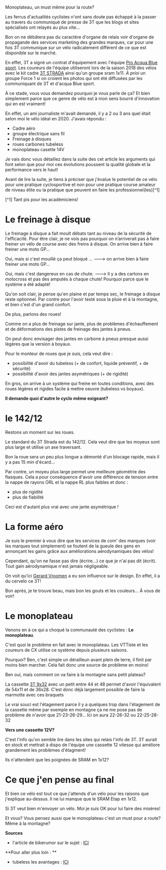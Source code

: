 Monoplateau, un must même pour la route?

Les ferrus d'actualités cyclistes n'ont sans doute pas échappé à la passer au travers du communiqué de presse de 3T que les blogs et sites spécialisés ont relayés au plus vite…

Bon on ne débâtera pas du caractère d'organe de relais voir d'organe de propagande des services marketing des grandes marques, car pour une fois 3T communique sur un vélo radicalement différent de ce que est disponible sur le marché.

En effet, 3T a signé un contrat d'équipement avec l'équipe [Pro Acqua Blue sport](http://www.aquabluesport.com/). 
Les coureurs de l'équipe utiliseront lors de la saison 2018 des vélos avec le kit cadre [3T STRADA](https://www.3t.bike/en/3t-bikes/strada-1.html) ainsi qu'un groupe sram 1x11. 
*À prioi* un groupe Force 1 si on croient les photos qui ont été diffusées par les communiquant de 3T et d'acqua Blue sport.

À ce stade, vous vous demandez pourquoi je vous parle de ça?
Et bien simplement parce que ce genre de vélo est à mon sens bourré d'innovation qui en est vraiment!

En effet, un ami journaliste m'avait demandé, il y a 2 ou 3 ans quel était selon moi le vélo idéal en 2020.
J'avais répondu :

- Cadre aéro
- groupe électrique sans fil
- Freinage à disques
- roues carbones tubeless
- monoplateau casette 14V


Je vais donc vous détaillez dans la suite des cet article les arguments qui font selon que pour moi ces évolutions poussent la qualité globale et la performance vers le haut!

Avant de lire la suite, je tiens à préciser que j'évalue le potentiel de ce vélo pour une pratique cyclosportive et non pour une pratique course amateur de niveau élite ou la pratique que peuvent en faire les professionnel(les)[^1]

[^1] Tant pis pour les académiciens!


# Le freinage à disque

Le freinage à disque a fait moult débats tant au niveau de la sécurité de l'efficacité.
Pour être clair, je ne vois pas pourquoi on n’arriverait pas à faire freiner un vélo de course avec des freins à disque.
On arrive bien à faire freiner une moto GP…

Oui, mais si c'est mouillé ça peut bloqué … --->  on arrive bien à faire freiner une moto GP…

Oui, mais c'est dangereux en cas de chute. ---> Il y a des cartons en motocross et pas des amputés à chaque chute! Pourquoi parce que le système a été adapté!

Qu'on soit clair, je pense qu'en plaine et par temps sec, le freinage à disque reste optionnel. Par contre pour l'avoir testé sous la pluie et à la montagne, et bien c'est d'un grand confort.

De plus, parlons des roues!

Comme on a plus de freinage sur jante, plus de problèmes d'échauffement et de déformations des pistes de freinage des jantes à pneus.

On peut donc envisager des jantes en carbone à pneus presque aussi légères que la version à boyaux.

Pour le monteur de roues que je suis, cela veut dire :

- possibilité d'avoir du tubeless (+ de confort, liquide préventif, + de sécurité)
- possibilité d'avoir des jantes asymétriques (+ de rigidité)

En gros, on arrive à un système qui freine en toutes conditions, avec des roues légères et rigides facile à mettre oeuvre (tubeless vs boyaux).

**Il demande quoi d'autre le cyclo même exigeant?**

# le 142/12

Restons un moment sur les roues.

Le standard du 3T Strada est du 142/12. Cela veut dire que les moyeux sont plus large et utilise un axe traversant.

Bon la roue sera un peu plus longue a démonté d'un blocage rapide, mais il y a pas 15 min d'écard…

Par contre, un moyeu plus large permet une meilleure géométrie des flasques. Cela a pour conséquence d'avoir une différence de tension entre la nappe de rayons ORL et la nappe RL plus faibles et donc :

- plus de rigidité
- plus de fiabilité


Ceci est d'autant plus vrai avec une jante asymétrique !


# La forme aéro

Je suis le premier à vous dire que les services de com' des marques (voir les marques tout simplement) se foutent de la gueule des gens en annonçant les gains grâce aux améliorations aérodynamiques des vélos!

Cependant, qu'on ne fasse pas dire (écrire…) ce que je n'ai pas dit (écrit). Tout gain aérodynamique n'est jamais négligeable.

On voit qu'ici [Gerard Vroomen](https://www.bikerumor.com/2017/11/06/aqua-blue-will-race-3t-strada-1x11-aero-road-bike-pro-peloton/) a eu son influence sur le design. 
En effet, il a du cervelo ce 3T!

Bon après, je te trouve beau, mais bon les gouts et les couleurs… À vous de voir!

# Le monoplateau

Venons en à ce qui a choqué la communauté des cyclistes : **Le monoplateau**.

C'est quoi le problème en fait avec le monoplateau. Les VTTiste et les coureurs de CX utilise ce système depuis plusieurs saisons.

Pourquoi? Ben, c'est simple un dérailleun avant plein de terre, il finit par moins bien marcher.
Cela fait donc une source de problème en moins!

Ben oui, mais comment on va faire à la montagne sans petit plateau?

La cassette [3T 9x32](https://www.bikerumor.com/2017/08/31/eb17-3t-strada-bailout-overdrive-cassettes-shift-approach-1x-road/) avec un petit entre 44 et 48 permet d'avoir l'équivalent de 54x11 et de 36x28.
C'est donc déjà largement possible de faire la marmotte avec ces braquets

Le vrai souci est l'étagement parce il y a quelques trop dans l'étagement de la cassette même par exemple en montagne ça ne me pose pas de problème de n'avoir que 21-23-26-29… Ici on aura 22-26-32 ou 22-25-28-32

**Vers une cassette 12V?**

C'est l'info qu'on semble lire dans les sites qui relais l'info de 3T. 3T aurait en stock et mettrait à dispo de l'équipe une cassette 12 vitesse qui améliore grandement les problèmes d'étagment!

Ils n'attendent que les poignées de SRAM en 1x12?


# Ce que j'en pense au final

Et bien ce vélo est tout ce que j'attends d'un vélo pour les raisons que j'explique au-dessus.
Il ne lui manque que le SRAM Etap en 1x12.

Si 3T veut bien m'envoyer un vélo. Moi je suis OK pour lui faire des misères!


Et vous? Vous pensez aussi que le monoplateau c'est un must pour a route? Même à la montagne?

**Sources**

- l'article de bikerumor sur le sujet  : [ICI](https://www.bikerumor.com/2017/11/06/aqua-blue-will-race-3t-strada-1x11-aero-road-bike-pro-peloton/)

**Pour aller plus loin : **

- tubeless les avantages : [ICI](http://velo-trainer.fr/tubeless-route-ce-devriez-savoir/)
